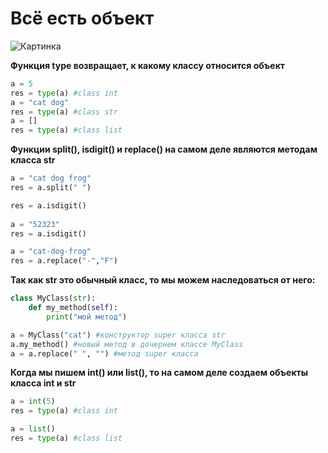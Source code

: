 # Всё есть объект

![Картинка](../images/oop/everything_is_object.jpg)

**Функция type возвращает, к какому классу относится объект**

```py
a = 5
res = type(a) #class int
a = "cat dog" 
res = type(a) #class str
a = []
res = type(a) #class list
```

**Функции split(), isdigit() и replace() на самом деле являются методам класса str**
```py
a = "cat dog frog"
res = a.split(" ")

res = a.isdigit()
    
a = "52323"
res = a.isdigit()

a = "cat-dog-frog"
res = a.replace("-","F")
```

**Так как str это обычный класс, то мы можем наследоваться от него:**
```py
class MyClass(str):
    def my_method(self):
        print("мой метод")

a = MyClass("cat") #конструктор super класса str
a.my_method() #новый метод в дочернем классе MyClass
a = a.replace(" ", "") #метод super класса
```

**Когда мы пишем int() или list(), то на самом деле создаем объекты класса int и str**
```py
a = int(5)
res = type(a) #class int

a = list()
res = type(a) #class list
```